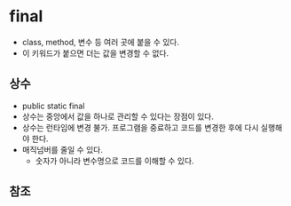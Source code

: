 # final
- class, method, 변수 등 여러 곳에 붙을 수 있다.
- 이 키워드가 붙으면 더는 값을 변경할 수 없다.

## 상수
- public static final
- 상수는 중앙에서 값을 하나로 관리할 수 있다는 장점이 있다.
- 상수는 런타임에 변경 불가. 프로그램을 중료하고 코드를 변경한 후에 다시 실행해야 한다. 
- 매직넘버를 줄일 수 있다. 
  - 숫자가 아니라 변수명으로 코드를 이해할 수 있다. 

## 참조

